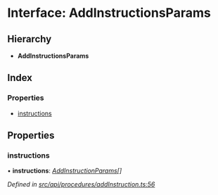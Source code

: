 # Interface: AddInstructionsParams

## Hierarchy

* **AddInstructionsParams**

## Index

### Properties

* [instructions](addinstructionsparams.md#instructions)

## Properties

###  instructions

• **instructions**: *[AddInstructionParams](addinstructionparams.md)[]*

*Defined in [src/api/procedures/addInstruction.ts:56](https://github.com/PolymathNetwork/polymesh-sdk/blob/524b0225/src/api/procedures/addInstruction.ts#L56)*
